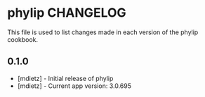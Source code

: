 phylip CHANGELOG
==========================

This file is used to list changes made in each version of the phylip cookbook.

0.1.0
-----
- [mdietz] - Initial release of phylip
- [mdietz] - Current app version: 3.0.695